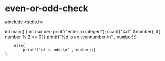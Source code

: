 # even-or-odd-check

#include <stdio.h>

int main() {
    int number;
    printf("enter an integer:");
    scanf("%d", &number);
    if( number % 2 == 0 ){
        printf("%d is an evennumber.\n" , number);}
        
        else{
            printf("%d is odd.\n" , number);}
    }


